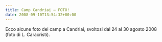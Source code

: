 ```yaml
---
title: Camp Candriai – FOTO!
date: 2008-09-10T13:54:32+00:00
---
```

Ecco alcune foto del camp a Candriai, svoltosi dal 24 al 30 agosto 2008 (foto di L. Caracristi).